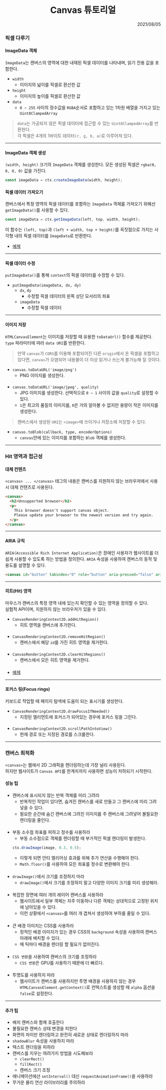 <h1 align="center">Canvas 튜토리얼</h1>

<p align="end">
  2021/08/05
</p>

### 픽셀 다루기

#### ImageData 객체

`ImageData`는 캔버스의 영역에 대한 내재된 픽셀 데이터를 나타내며, 읽기 전용 값을 포함한다.

+ `width`
  + 이미지의 넓이를 픽셀로 환산한 값
+ `height`
  + 이미지의 높이를 픽셀로 환산한 값
+ `data`
  + `0 ~ 255` 사이의 정수값을 `RGBA`순서로 포함하고 있는 1차원 배열을 가지고 있는 `Uint8ClampedArray`

> `data`는 가공되지 않은 픽셀 데이터에 접근할 수 있는 `Uint8ClampedArray`를 반환한다.  
> 각 픽셀은 4개의 1바이트 데이터`(r, g, b, a)`로 이루어져 있다.

---

#### ImageData 객체 생성

`(width, height)` 크기의 `ImageData` 객체를 생성한다. 모든 생성된 픽셀은 `rgba(0, 0, 0, 0)` 값을 가진다.

```javascript
const imageData = ctx.createImageData(width, height);
```

#### 픽셀 데이터 가져오기

캔버스에서 특정 영역의 픽셀 데이터를 포함하는 `ImageData` 객체를 가져오기 위해선 `getImageData()`를 사용할 수 있다.

```javascript
const imageData = ctx.getImageData(left, top, width, height);
```
이 함수는 `(left, top)`과 `(left + width, top + height)`를 꼭짓점으로 가지는 사각형 내의 픽셀 데이터를
`ImageData`로 반환한다.

+ [예제](./assets/tutorial_imageData.html)

---

#### 픽셀 데이터 수정

`putImageData()`를 통해 `context`의 픽셀 데이터를 수정할 수 있다.
+ `putImageData(imageData, dx, dy)`
  + `dx`, `dy`
    + 수정할 픽셀 데이터의 왼쪽 상단 모서리의 좌표
  + `imageData`
    + 수정할 픽셀 데이터

---

#### 이미지 저장

`HTMLCanvasElement`는 이미지를 저장할 때 유용한 `toDataUrl()` 함수를 제공한다.  
`type` 파라미터에 따라 `data URI`를 반환한다.

> 만약 `canvas`가 `CORS`를 이용해 포함되어진 다른 `origin`에서 온 픽셀을 포함하고 있다면, `canvas`가 오염되어 내용물이
> 더 이상 읽거나 쓰는게 불가능해 질 것이다.

+ `canvas.toDataURL('image/png')`
  + PNG 이미지를 생성한다.
  ####
+ `canvas.toDataURL('image/jpeg', quality)`
  + JPG 이미지를 생성한다. 선택적으로 `0 ~ 1` 사이의 값을 `quality`로 설정할 수 있다.
  + `1`은 최고의 품질의 이미지를, `0`은 거의 알아볼 수 없지만 용량이 작은 이미지를 생성한다.

> 캔버스에서 생성된 `URI`는 `<image>`에 쓰이거나 저장소에 저장할 수 있다.

+ `canvas.toBlob(callback, type, encoderOptions)`
  + `canvas`안에 있는 이미지를 포함하는 `Blob` 객체를 생성한다.

---

### Hit 영역과 접근성

#### 대체 컨텐츠

`<canvas> ... </canvas>` 태그의 내용은 캔버스를 지원하지 않는 브라우저에서 사용시 대체 컨텐츠로 사용된다.  

```html
<canvas>
  <h2>Unsupported browser</h2>
  <p>
    This browser doesn't support canvas object.
    Please update your browser to the newest version and try again.
  </p>
</canvas>
```

---

#### ARIA 규칙

`ARIA(Accessible Rich Internet Application)`은 장애인 사용자가 웹사이트를 더 쉽게 사용할 수 있도록 하는 방법을 정의한다.
`ARIA` 속성을 사용하여 캔버스의 동작 및 용도를 설명할 수 있다.

```html
<canvas id="button" tabindex="0" role="button" aria-pressed="false" aria-label="Start game"></canvas>
```

---

#### 히트(Hit) 영역

마우스가 캔버스의 특정 영역 내에 있는지 확인할 수 있는 영역을 정의할 수 있다.  
실험적 API이며, 지원하지 않는 브라우저가 있을 수 있다.

+ `CanvasRenderingContext2D.addHitRegion()`
  + 히트 영역을 캔버스에 추가한다.
####
+ `CanvasRenderingContext2D.removeHitRegion()`
  + 캔버스에서 해당 `id`를 가진 히트 영역을 제거한다.
####
+ `CanvasRenderingContext2D.clearHitRegions()`
  + 캔버스에서 모든 히트 영역을 제거한다.
####
+ [예제](./assets/tutorial_hit.html)

---

#### 포커스 링(Focus rings)

키보드로 작업할 때 페이지 탐색에 도움이 되는 표시기를 생성한다.

+ `CanvasRenderingContext2D.drawFocusIfNeeded()`
  + 지정된 엘리먼트에 포커스가 되어있는 경우에 포커스 링을 그린다.
####
+ `CanvasRenderingContext2D.scrollPathIntoView()`
  + 현재 경로 또는 지정된 경로를 스크롤한다.

---

### 캔버스 최적화

`<canvas>`는 웹에서 2D 그래픽을 렌더링하는데 가장 널리 사용된다.  
하지만 웹사이트가 `Canvas API`를 한계치까지 사용하면 성능이 저하되기 시작한다.

#### 성능 팁

+ 캔버스에 표시되지 않는 반복 객체를 미리 그려라
  + 반복적인 작업이 있다면, 숨겨진 캔버스를 새로 만들고 그 캔버스에 미리 그려 넣을 수 있다.
  + 필요한 순간에 숨긴 캔버스에 그려진 이미지를 주 캔버스에 그려넣어 불필요한 렌더링을 줄인다.
  ####
+ 부동 소수점 좌표를 피하고 정수를 사용하라
  + 부동 소수점으로 객체를 렌더링할 때 부가적인 픽셀 렌더링이 발생한다.
  ```javascript
  ctx.drawImage(image, 0.3, 0.5);
  ```
  + 이렇게 되면 안티 엘리어싱 효과를 위해 추가 연산을 수행해야 한다.
  + `Math.floor()`를 사용하여 모든 좌표를 정수로 변환해야 한다.
  ####
+ `drawImage()`에서 크기를 조정하지 마라
  + `drawImage()`에서 크기를 조정하지 말고 다양한 이미지 크기를 미리 생성해라.
  ####
+ 복잡한 장면에 여러 개의 레이어 캔버스를 사용하라
  + 웹사이트에서 일부 객체는 자주 이동하나 다른 객체는 상대적으로 고정된 위치에 남아있을 수 있다.
  + 이런 상황에서 `<canvas>`를 여러 개 겹쳐서 생성하여 부하를 줄일 수 있다.
  ####
+ 큰 배경 이미지는 CSS를 사용하라
  + 정적인 배경 이미지가 있는 경우 CSS의 `background` 속성을 사용하여 캔버스 아래에 배치할 수 있다.
  + 매 틱마다 배경을 렌더링 할 필요가 없어진다.
  ####
+ `CSS 변환`을 사용하여 캔버스의 크기를 조정하라
  + `CSS 변환`은 GPU를 사용하기 때문에 더 빠르다.
  ####
+ 투명도를 사용하지 마라
  + 웹사이트가 캔버스를 사용하지만 투명 배경을 사용하지 않는 경우
  `HTMLCanvasElement.getContext()`로 컨텍스트를 생성할 때 `alpha` 옵션을 `false`로 설정한다.
  
---

#### 추가 팁
+ 배치 캔버스와 함께 호출한다
+ 불필요한 캔버스 상태 변경을 피한다
+ 화면의 차이만 렌더링하고 완전히 새로운 상태로 렌더링하지 마라
+ `shadowBlur` 속성을 사용하지 마라
+ 텍스트 렌더링을 피하라
+ 캔버스를 지우는 여려가지 방법을 시도해보라
  + `clearRect()`
  + `fillRect()`
  + 캔버스 크기 조정
+ 애니메이션에선 `setInterval()` 대신 `requestAnimationFrame()`을 사용하라
+ 무거운 물리 연산 라이브러리를 주의하라